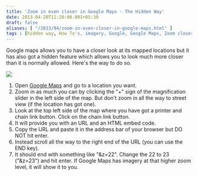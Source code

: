 ```yaml
---
title: 'Zoom in even closer in Google Maps - The Hidden Way'
date: 2013-04-20T11:20:00.001+05:30
draft: false
aliases: [ "/2013/04/zoom-in-even-closer-in-google-maps.html" ]
tags : [hidden way, How To's, imagery, Google, Google Maps, Zoom closer, magnification]
---
```


Google maps allows you to have a closer look at its mapped locations but it has also got a hidden feature which allows you to look much more closer than it is normally allowed. Here's the way to do so.  

[![](https://3.bp.blogspot.com/--bsm90K-S7k/UXIpv-_nZtI/AAAAAAAAA-c/KGPFlumeDKE/s640/empirestateszoomy.jpg)](https://3.bp.blogspot.com/--bsm90K-S7k/UXIpv-_nZtI/AAAAAAAAA-c/KGPFlumeDKE/s1600/empirestateszoomy.jpg)

  
  

1.  Open [Google Maps](httpss://www.google.com/maps) and go to a location you want.
2.  Zoom in as much you can by clicking the "+" sign of the magnification slider in the left side of the map. But don't zoom in all the way to street view (if the location has got one).
3.  Look at the top left side of the map where you have got a printer and chain link button. Click on the chain link button.
4.  It will provide you with an URL and an HTML embed code.
5.  Copy the URL and paste it in the address bar of your browser but DO NOT hit enter.
6.  Instead scroll all the way to the right end of the URL (you can use the END key).
7.  It should end with something like "&z=22". Change the 22 to 23 ("&z=23") and hit enter. If Google Maps has imagery at that higher zoom level, it will show it to you.